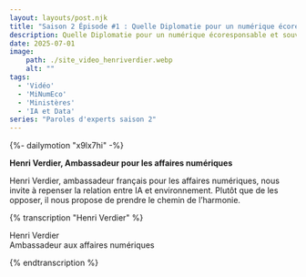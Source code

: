 ```yaml
---
layout: layouts/post.njk
title: "Saison 2 Épisode #1 : Quelle Diplomatie pour un numérique écoresponsable et souverain ?"
description: Quelle Diplomatie pour un numérique écoresponsable et souverain ?
date: 2025-07-01
image:
    path: ./site_video_henriverdier.webp
    alt: ""
tags:
  - 'Vidéo'
  - 'MiNumEco'
  - 'Ministères'
  - 'IA et Data'
series: "Paroles d'experts saison 2"
---
```


<!-- intégraton vidéo dailymotion de la chaine de la DINUM -->
{%- dailymotion "x9lx7hi" -%}

<!-- légende de la vidéo-->
**Henri Verdier, Ambassadeur pour les affaires numériques**

<!-- description-->
Henri Verdier, ambassadeur français pour les affaires numériques, nous invite à repenser la relation entre IA et environnement. Plutôt que de les opposer, il nous propose de prendre le chemin de l’harmonie.

<!-- transcription-->

{% transcription "Henri Verdier" %}
<p>
  Henri Verdier<br>
  Ambassadeur aux affaires numériques
</p>

<p>
</p>

{% endtranscription %}
